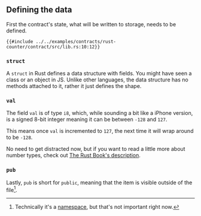 ## Defining the data

First the contract's state, what will be written to storage, needs to be defined.

```rust,noplayground,ignore
{{#include ../../examples/contracts/rust-counter/contract/src/lib.rs:10:12}}
```

### `struct`
A `struct` in Rust defines a data structure with fields.  You might have seen a class or an object in JS. Unlike other languages, the data structure has no methods attached to it, rather it just defines the shape.

### `val`
The field `val` is of type `i8`, which, while sounding a bit like a iPhone version, is a signed 8-bit integer meaning it can be between `-128` and `127`.

This means once `val` is incremented to `127`, the next time it will wrap around to be `-128`.

No need to get distracted now, but if you want to read a little more about number types, check out [The Rust Book's description](https://doc.rust-lang.org/stable/book/ch03-02-data-types.html#integer-types).

### `pub`

Lastly, `pub` is short for `public`, meaning that the item is visible outside of the file[^note].

[^note]: Technically it's a [namespace](https://doc.rust-lang.org/reference/visibility-and-privacy.html), but that's not important right now.
